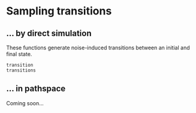 # Sampling transitions

## ... by direct simulation
These functions generate noise-induced transitions between an initial and final state.

```@docs
transition
transitions
```

## ... in pathspace

Coming soon...